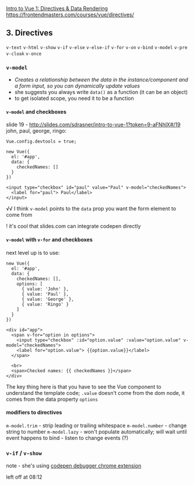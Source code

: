 
[Intro to Vue 1: Directives & Data Rendering](http://slides.com/sdrasner/intro-to-vue-1?token=9-aFNhlX)
https://frontendmasters.com/courses/vue/directives/

## 3. Directives
`v-text`
`v-html`
`v-show`
`v-if`
`v-else`
`v-else-if`
`v-for`
`v-on`
`v-bind`
`v-model`
`v-pre`
`v-cloak`
`v-once`

### `v-model`
* _Creates a relationship between the data in the instance/component 
and a form input, so you can dynamically update values_
* she suggests you always write `data()` as a function (it can be an object)
* to get isolated scope, you need it to be a function

#### `v-model` and checkboxes
slide 19 - http://slides.com/sdrasner/intro-to-vue-1?token=9-aFNhlX#/19
john, paul, george, ringo: 

```
Vue.config.devtools = true;

new Vue({
  el: '#app',
  data: {
    checkedNames: []
  }
})

<input type="checkbox" id="paul" value="Paul" v-model="checkedNames">
  <label for="paul"> Paul</label>
</input>
```

√√ I think `v-model` points to the `data` prop you want the form element to come from

! it's cool that slides.com can integrate codepen directly

#### `v-model` with `v-for` and checkboxes
next level up is to use: 

```
new Vue({
  el: '#app',
  data: {
    checkedNames: [],
    options: [
      { value: 'John' },
      { value: 'Paul' },
      { value: 'George' },
      { value: 'Ringo' }
    ]
  }
})

<div id="app">
  <span v-for="option in options">
    <input type="checkbox" :id="option.value" :value="option.value" v-model="checkedNames">
    <label for="option.value"> {{option.value}}</label>
  </span>

  <br>
  <span>Checked names: {{ checkedNames }}</span>
</div>
```

The key thing here is that you have to see the Vue component to understand the template code;
`.value` doesn't come from the dom node, it comes from the data property `options`

#### modifiers to directives
`m-model.trim` - strip leading or trailing whitespace
`m-model.number` - change string to number
`m-model.lazy` - won't populate automatically; will wait until event happens to bind - listen to change events (?)

### `v-if` / `v-show`
note - she's using [codepen debugger chrome extension](https://chrome.google.com/webstore/detail/codopen/agnkphdgffianchpipdbkeaclfbobaak)

left off at 08:12